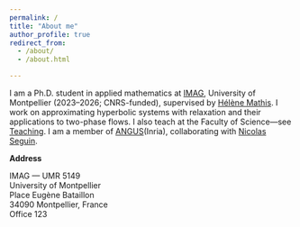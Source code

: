 ```yaml
---
permalink: /
title: "About me"
author_profile: true
redirect_from: 
  - /about/
  - /about.html

---
```

<!-- ## About -->

I am a Ph.D. student in applied mathematics at [IMAG](https://imag.umontpellier.fr), University of Montpellier (2023–2026; CNRS-funded), supervised by [Hélène Mathis](https://imag.umontpellier.fr/~mathis/). I work on approximating hyperbolic systems with relaxation and their applications to two-phase flows. I also teach at the Faculty of Science—see [Teaching](/teaching/). I am a member of [ANGUS](https://team.inria.fr/angus/)(Inria), collaborating with [Nicolas Seguin](https://seguin.perso.math.cnrs.fr).

**Address**

IMAG — UMR 5149  
University of Montpellier  
Place Eugène Bataillon  
34090 Montpellier, France  
Office 123


<!-- <div style="text-align:center;">
$$
\partial_t u + \partial_x f(u) = 0
$$
</div> -->

<!-- Research interests
======

blabla
<b>blabla</b> <br>
**blabla**
<i>blable</i><br>
*blabla* -->

<!-- ## ![lebanon](images/lebanon.jpg) -->

<!-- How to contact me
======
1. Register a GitHub account if you don't have one and confirm your e-mail (required!)
1. Fork [this template](https://github.com/academicpages/academicpages.github.io) by clicking the "Use this template" button in the top right. 
1. Go to the repository's settings (rightmost item in the tabs that start with "Code", should be below "Unwatch"). Rename the repository "[your GitHub username].github.io", which will also be your website's URL.
1. Set site-wide configuration and create content & metadata (see below -- also see [this set of diffs](http://archive.is/3TPas) showing what files were changed to set up [an example site](https://getorg-testacct.github.io) for a user with the username "getorg-testacct")
1. Upload any files (like PDFs, .zip files, etc.) to the files/ directory. They will appear at https://[your GitHub username].github.io/files/example.pdf.  
1. Check status by going to the repository settings, in the "GitHub pages" section

Site-wide configuration
------
The main configuration file for the site is in the base directory in [_config.yml](https://github.com/academicpages/academicpages.github.io/blob/master/_config.yml), which defines the content in the sidebars and other site-wide features. You will need to replace the default variables with ones about yourself and your site's github repository. The configuration file for the top menu is in [_data/navigation.yml](https://github.com/academicpages/academicpages.github.io/blob/master/_data/navigation.yml). For example, if you don't have a portfolio or blog posts, you can remove those items from that navigation.yml file to remove them from the header.  -->
